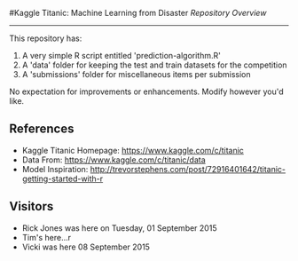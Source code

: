 #Kaggle Titanic: Machine Learning from Disaster
*Repository Overview*

-------

This repository has: 

1. A very simple R script entitled 'prediction-algorithm.R'  
2. A 'data' folder for keeping the test and train datasets for the competition
3. A 'submissions' folder for miscellaneous items per submission

No expectation for improvements or enhancements. Modify however you'd like.

References
-------
* Kaggle Titanic Homepage: https://www.kaggle.com/c/titanic
* Data From: https://www.kaggle.com/c/titanic/data
* Model Inspiration: http://trevorstephens.com/post/72916401642/titanic-getting-started-with-r

Visitors
-------  
* Rick Jones was here on Tuesday, 01 September 2015
* Tim's here...r
* Vicki was here 08 September 2015

